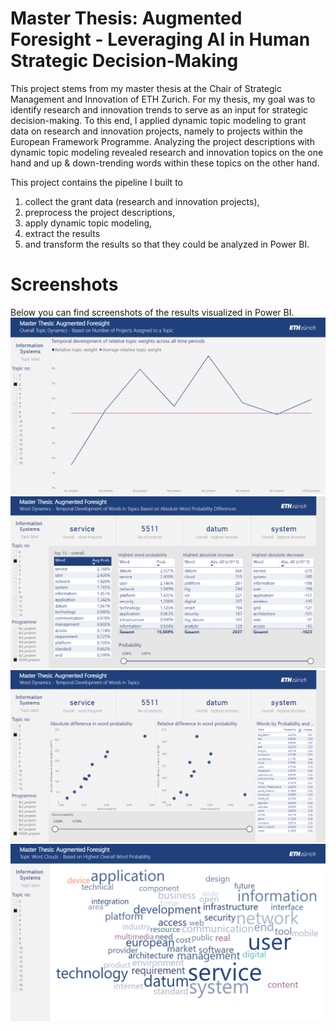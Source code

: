 # Master Thesis: Augmented Foresight - Leveraging AI in Human Strategic Decision-Making

This project stems from my master thesis at the Chair of Strategic Management and Innovation of ETH Zurich. For my thesis, my goal was to identify research and innovation trends to serve as an input for strategic decision-making. To this end, I applied dynamic topic modeling to grant data on research and innovation projects, namely to projects within the European Framework Programme. Analyzing the project descriptions with dynamic topic modeling revealed research and innovation topics on the one hand and up & down-trending words within these topics on the other hand.

This project contains the pipeline I built to 
1. collect the grant data (research and innovation projects),
2. preprocess the project descriptions,
3. apply dynamic topic modeling,
4. extract the results 
5. and transform the results so that they could be analyzed in Power BI.

# Screenshots

Below you can find screenshots of the results visualized in Power BI.
<kbd><img src="https://github.com/mknguyen1406/master-thesis-pipeline/blob/master/screenshots/screenshot_1.png?raw=true" /></kbd>
<kbd><img src="https://github.com/mknguyen1406/master-thesis-pipeline/blob/master/screenshots/screenshot_2.png?raw=true" /></kbd>
<kbd><img src="https://github.com/mknguyen1406/master-thesis-pipeline/blob/master/screenshots/screenshot_3.png?raw=true" /></kbd>
<kbd><img src="https://github.com/mknguyen1406/master-thesis-pipeline/blob/master/screenshots/screenshot_4.png?raw=true" /></kbd>
